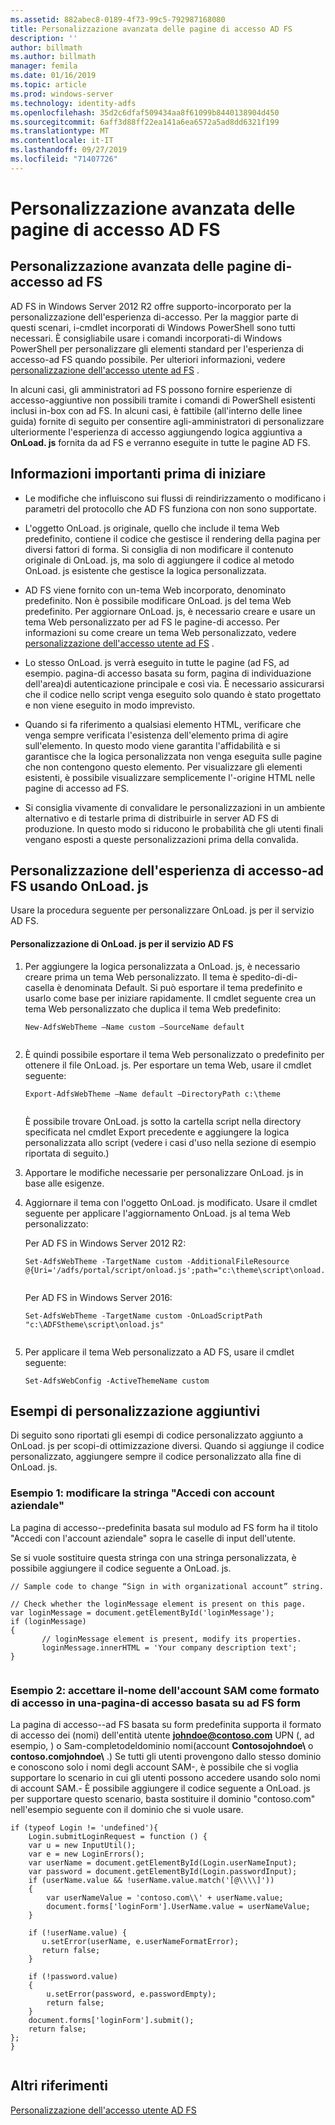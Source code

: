 ```yaml
---
ms.assetid: 882abec8-0189-4f73-99c5-792987168080
title: Personalizzazione avanzata delle pagine di accesso AD FS
description: ''
author: billmath
ms.author: billmath
manager: femila
ms.date: 01/16/2019
ms.topic: article
ms.prod: windows-server
ms.technology: identity-adfs
ms.openlocfilehash: 35d2c6dfaf509434aa8f61099b8440138904d450
ms.sourcegitcommit: 6aff3d88ff22ea141a6ea6572a5ad8dd6321f199
ms.translationtype: MT
ms.contentlocale: it-IT
ms.lasthandoff: 09/27/2019
ms.locfileid: "71407726"
---
```

# <a name="advanced-customization-of-ad-fs-sign-in-pages"></a>Personalizzazione avanzata delle pagine di accesso AD FS

  
## <a name="advanced-customization-of-ad-fs-sign-in-pages"></a>Personalizzazione avanzata delle pagine di\-accesso ad FS  
AD FS in Windows Server 2012 R2 offre supporto\-incorporato per la personalizzazione dell'esperienza di\-accesso. Per la maggior parte di questi scenari, i\-cmdlet incorporati di Windows PowerShell sono tutti necessari.  È consigliabile usare i comandi incorporati\-di Windows PowerShell per personalizzare gli elementi standard per l'esperienza di accesso\-ad FS quando possibile.  Per ulteriori informazioni, vedere [personalizzazione dell'accesso utente ad FS](AD-FS-user-sign-in-customization.md) .  
  
In alcuni casi, gli amministratori ad FS possono fornire esperienze di accesso\-aggiuntive non possibili tramite i comandi di PowerShell esistenti inclusi in\-box con ad FS. In alcuni casi, è fattibile \(all'interno delle linee guida\) fornite di seguito per consentire agli\-amministratori di personalizzare ulteriormente l'esperienza di accesso aggiungendo logica aggiuntiva a **OnLoad. js** fornita da ad FS e verranno eseguite in tutte le pagine AD FS.  
  
## <a name="things-to-know-before-you-start"></a>Informazioni importanti prima di iniziare  
  
-   Le modifiche che influiscono sui flussi di reindirizzamento o modificano i parametri del protocollo che AD FS funziona con non sono supportate.
  
-   L'oggetto OnLoad. js originale, quello che include il tema Web predefinito, contiene il codice che gestisce il rendering della pagina per diversi fattori di forma. Si consiglia di non modificare il contenuto originale di OnLoad. js, ma solo di aggiungere il codice al metodo OnLoad. js esistente che gestisce la logica personalizzata.  
  
-   AD FS viene fornito con un\-tema Web incorporato, denominato predefinito. Non è possibile modificare OnLoad. js del tema Web predefinito. Per aggiornare OnLoad. js, è necessario creare e usare un tema Web personalizzato per ad FS le pagine\-di accesso.  Per informazioni su come creare un tema Web personalizzato, vedere [personalizzazione dell'accesso utente ad FS](AD-FS-user-sign-in-customization.md) .  
  
-   Lo stesso OnLoad. js verrà eseguito in tutte le pagine \(ad FS, ad esempio. pagina\-di accesso basata su form, pagina di individuazione dell'area\)di autenticazione principale e così via. È necessario assicurarsi che il codice nello script venga eseguito solo quando è stato progettato e non viene eseguito in modo imprevisto.  
  
-   Quando si fa riferimento a qualsiasi elemento HTML, verificare che venga sempre verificata l'esistenza dell'elemento prima di agire sull'elemento. In questo modo viene garantita l'affidabilità e si garantisce che la logica personalizzata non venga eseguita sulle pagine che non contengono questo elemento. Per visualizzare gli elementi esistenti, è possibile visualizzare semplicemente l'\-origine HTML nelle pagine di accesso ad FS.  
  
-   Si consiglia vivamente di convalidare le personalizzazioni in un ambiente alternativo e di testarle prima di distribuirle in server AD FS di produzione. In questo modo si riducono le probabilità che gli utenti finali vengano esposti a queste personalizzazioni prima della convalida.  
  
## <a name="customizing-the-ad-fs-sign-in-experience-by-using-onloadjs"></a>Personalizzazione dell'esperienza di accesso\-ad FS usando OnLoad. js  
Usare la procedura seguente per personalizzare OnLoad. js per il servizio AD FS.  
  
#### <a name="customizing-onloadjs-for-the-ad-fs-service"></a>Personalizzazione di OnLoad. js per il servizio AD FS  
  
1.  Per aggiungere la logica personalizzata a OnLoad. js, è necessario creare prima un tema Web personalizzato. Il tema è spedito\-di\-di\-casella è denominata Default. Si può esportare il tema predefinito e usarlo come base per iniziare rapidamente. Il cmdlet seguente crea un tema Web personalizzato che duplica il tema Web predefinito:  
  
    ```  
    New-AdfsWebTheme –Name custom –SourceName default  
  
    ```  
  
2.  È quindi possibile esportare il tema Web personalizzato o predefinito per ottenere il file OnLoad. js. Per esportare un tema Web, usare il cmdlet seguente:  
  
    ```  
    Export-AdfsWebTheme –Name default –DirectoryPath c:\theme  
  
    ```  
  
    È possibile trovare OnLoad. js sotto la cartella script nella directory specificata nel cmdlet Export precedente e aggiungere la logica personalizzata allo script \(vedere i casi d'uso nella sezione di esempio riportata di seguito.\)  
  
3.  Apportare le modifiche necessarie per personalizzare OnLoad. js in base alle esigenze.  
  
4.  Aggiornare il tema con l'oggetto OnLoad. js modificato. Usare il cmdlet seguente per applicare l'aggiornamento OnLoad. js al tema Web personalizzato:  

     Per AD FS in Windows Server 2012 R2:  

    ```  
    Set-AdfsWebTheme -TargetName custom -AdditionalFileResource @{Uri='/adfs/portal/script/onload.js';path="c:\theme\script\onload.js"}  
  
    ```  
    Per AD FS in Windows Server 2016:

     ```  
    Set-AdfsWebTheme -TargetName custom -OnLoadScriptPath "c:\ADFStheme\script\onload.js"   
  
    ```  
  
5.  Per applicare il tema Web personalizzato a AD FS, usare il cmdlet seguente:  
  
    ```  
    Set-AdfsWebConfig -ActiveThemeName custom  
    ```  
  
## <a name="additional-customization-examples"></a>Esempi di personalizzazione aggiuntivi  
Di seguito sono riportati gli esempi di codice personalizzato aggiunto a OnLoad. js per scopi\-di ottimizzazione diversi. Quando si aggiunge il codice personalizzato, aggiungere sempre il codice personalizzato alla fine di OnLoad. js.  
  
### <a name="example-1-change-sign-in-with-organizational-account-string"></a>Esempio 1: modificare la stringa "Accedi con account aziendale"  
La pagina di accesso\-\-predefinita basata sul modulo ad FS form ha il titolo "Accedi con l'account aziendale" sopra le caselle di input dell'utente.  
  
Se si vuole sostituire questa stringa con una stringa personalizzata, è possibile aggiungere il codice seguente a OnLoad. js.  
  
```  
// Sample code to change “Sign in with organizational account” string.  
  
// Check whether the loginMessage element is present on this page.  
var loginMessage = document.getElementById('loginMessage');  
if (loginMessage)  
{  
       // loginMessage element is present, modify its properties.  
       loginMessage.innerHTML = 'Your company description text';  
}  
  
```  
  
### <a name="example-2-accept-sam-account-name-as-a-login-format-on-an-ad-fs-form-based-sign-in-page"></a>Esempio 2: accettare il\-nome dell'account SAM come formato di accesso in una\-pagina\-di accesso basata su ad FS form  
La pagina di accesso\-\-ad FS basata su form predefinita supporta il formato di accesso dei \(nomi\) dell'entità utente <strong>johndoe@contoso.com</strong> UPN \(, ad esempio, \) o Sam\-completodeldominio nomi\(account **Contosojohndoe\\** o **contoso.comjohndoe\\** .\) Se tutti gli utenti provengono dallo stesso dominio e conoscono solo i nomi degli account SAM\-, è possibile che si voglia supportare lo scenario in cui gli utenti possono accedere usando solo nomi di account SAM.\- È possibile aggiungere il codice seguente a OnLoad. js per supportare questo scenario, basta sostituire il dominio "contoso.com" nell'esempio seguente con il dominio che si vuole usare.  
  
```  
if (typeof Login != 'undefined'){  
    Login.submitLoginRequest = function () {   
    var u = new InputUtil();  
    var e = new LoginErrors();  
    var userName = document.getElementById(Login.userNameInput);  
    var password = document.getElementById(Login.passwordInput);  
    if (userName.value && !userName.value.match('[@\\\\]'))   
    {  
        var userNameValue = 'contoso.com\\' + userName.value;  
        document.forms['loginForm'].UserName.value = userNameValue;  
    }  
  
    if (!userName.value) {  
       u.setError(userName, e.userNameFormatError);  
       return false;  
    }  
  
    if (!password.value)   
    {  
        u.setError(password, e.passwordEmpty);  
        return false;  
    }  
    document.forms['loginForm'].submit();  
    return false;  
};  
}  
  
```  
  
## <a name="additional-references"></a>Altri riferimenti 
[Personalizzazione dell'accesso utente AD FS](AD-FS-user-sign-in-customization.md)  
  

